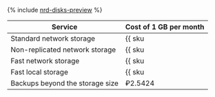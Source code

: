 {% include [nrd-disks-preview](../../_includes/mdb/non-replicated-disks-preview.md) %}

| Service | Cost of 1 GB per month |
| ----- | ----- |
| Standard network storage | {{ sku|RUB|mdb.cluster.network-hdd.pg|month|string }} |
| Non-replicated network storage | {{ sku|RUB|mdb.cluster.network-ssd-nonreplicated.pg|month|string }} |
| Fast network storage | {{ sku|RUB|mdb.cluster.network-nvme.pg|month|string }} |
| Fast local storage | {{ sku|RUB|mdb.cluster.local-nvme.pg|month|string }} |
| Backups beyond the storage size | ₽2.5424 |

